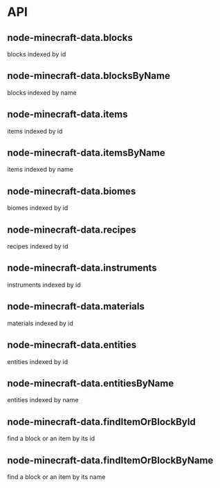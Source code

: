 # API

## node-minecraft-data.blocks

blocks indexed by id

## node-minecraft-data.blocksByName

blocks indexed by name

## node-minecraft-data.items

items indexed by id

## node-minecraft-data.itemsByName

items indexed by name

## node-minecraft-data.biomes

biomes indexed by id

## node-minecraft-data.recipes

recipes indexed by id

## node-minecraft-data.instruments

instruments indexed by id

## node-minecraft-data.materials

materials indexed by id

## node-minecraft-data.entities

entities indexed by id

## node-minecraft-data.entitiesByName

entities indexed by name

## node-minecraft-data.findItemOrBlockById

find a block or an item by its id

## node-minecraft-data.findItemOrBlockByName

find a block or an item by its name

